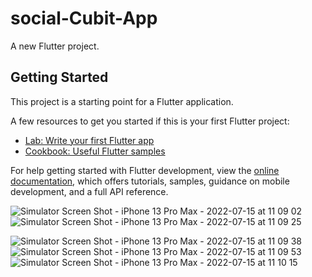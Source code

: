 # social-Cubit-App

A new Flutter project.

## Getting Started

This project is a starting point for a Flutter application.

A few resources to get you started if this is your first Flutter project:

- [Lab: Write your first Flutter app](https://docs.flutter.dev/get-started/codelab)
- [Cookbook: Useful Flutter samples](https://docs.flutter.dev/cookbook)

For help getting started with Flutter development, view the
[online documentation](https://docs.flutter.dev/), which offers tutorials,
samples, guidance on mobile development, and a full API reference.

![Simulator Screen Shot - iPhone 13 Pro Max - 2022-07-15 at 11 09 02](https://user-images.githubusercontent.com/42120995/179182518-a61bd516-22f3-485d-b93f-be6e939676f7.png)  ![Simulator Screen Shot - iPhone 13 Pro Max - 2022-07-15 at 11 09 25](https://user-images.githubusercontent.com/42120995/179182560-b47bef0e-dfd7-451a-9e1c-827a4038de93.png)

![Simulator Screen Shot - iPhone 13 Pro Max - 2022-07-15 at 11 09 38](https://user-images.githubusercontent.com/42120995/179182671-ff913005-0174-46de-a339-87f95f3860c6.png) ![Simulator Screen Shot - iPhone 13 Pro Max - 2022-07-15 at 11 09 53](https://user-images.githubusercontent.com/42120995/179182677-a4ef2365-3f95-40d8-841a-d85c01c39d8f.png) ![Simulator Screen Shot - iPhone 13 Pro Max - 2022-07-15 at 11 10 15](https://user-images.githubusercontent.com/42120995/179182681-40277996-7721-4ea5-b30a-6f60a8daf929.png)
